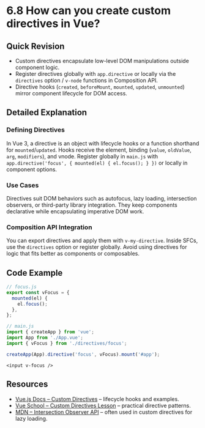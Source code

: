 # 6.8 How can you create custom directives in Vue?

## Quick Revision
- Custom directives encapsulate low-level DOM manipulations outside component logic.
- Register directives globally with `app.directive` or locally via the `directives` option / `v-node` functions in Composition API.
- Directive hooks (`created`, `beforeMount`, `mounted`, `updated`, `unmounted`) mirror component lifecycle for DOM access.

## Detailed Explanation
### Defining Directives
In Vue 3, a directive is an object with lifecycle hooks or a function shorthand for `mounted`/`updated`. Hooks receive the element, binding (`value`, `oldValue`, `arg`, `modifiers`), and vnode. Register globally in `main.js` with `app.directive('focus', { mounted(el) { el.focus(); } })` or locally in component options.

### Use Cases
Directives suit DOM behaviors such as autofocus, lazy loading, intersection observers, or third-party library integration. They keep components declarative while encapsulating imperative DOM work.

### Composition API Integration
You can export directives and apply them with `v-my-directive`. Inside SFCs, use the `directives` option or register globally. Avoid using directives for logic that fits better as components or composables.

## Code Example
```js
// focus.js
export const vFocus = {
  mounted(el) {
    el.focus();
  },
};
```
```js
// main.js
import { createApp } from 'vue';
import App from './App.vue';
import { vFocus } from './directives/focus';

createApp(App).directive('focus', vFocus).mount('#app');
```
```vue
<input v-focus />
```

## Resources
- [Vue.js Docs – Custom Directives](https://vuejs.org/guide/reusability/custom-directives.html) – lifecycle hooks and examples.
- [Vue School – Custom Directives Lesson](https://vueschool.io/lessons/custom-directives-in-vue-js) – practical directive patterns.
- [MDN – Intersection Observer API](https://developer.mozilla.org/docs/Web/API/Intersection_Observer_API) – often used in custom directives for lazy loading.
